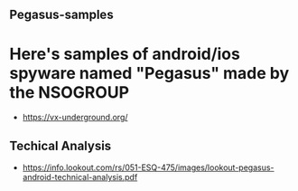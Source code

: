 ## Pegasus-samples
# Here's samples of android/ios spyware named "Pegasus" made by the NSOGROUP
-  https://vx-underground.org/ 

## Techical Analysis 
- https://info.lookout.com/rs/051-ESQ-475/images/lookout-pegasus-android-technical-analysis.pdf
